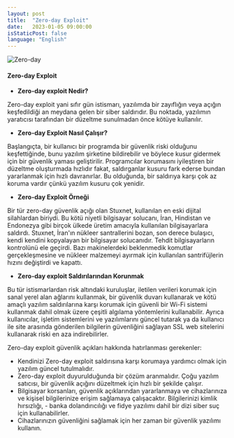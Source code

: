```yaml
---
layout: post
title:  "Zero-day Exploit"
date:   2023-01-05 09:00:00
isStaticPost: false
language: "English"
---
```


![Zero-day](/TR7-Website/15.jpeg)


#### **Zero-day Exploit**

- **Zero-day exploit Nedir?**

Zero-day exploit yani sıfır gün istismarı, yazılımda bir zayıflığın veya açığın keşfedildiği an meydana gelen bir siber saldırıdır. Bu noktada, yazılımın yaratıcısı tarafından bir düzeltme sunulmadan önce kötüye kullanılır.

- **Zero-day Exploit Nasıl Çalışır?**

Başlangıçta, bir kullanıcı bir programda bir güvenlik riski olduğunu keşfettiğinde, bunu yazılım şirketine bildirebilir ve böylece kusur gidermek için bir güvenlik yaması geliştirilir. Programcılar korumasını iyileştiren bir düzeltme oluşturmada hızlıdır fakat, saldırganlar kusuru fark ederse bundan yararlanmak için hızlı davranırlar. Bu olduğunda, bir saldırıya karşı çok az koruma vardır çünkü yazılım kusuru çok yenidir.

- **Zero-day Exploit Örneği**

Bir tür zero-day güvenlik açığı olan Stuxnet, kullanılan en eski dijital silahlardan biriydi. Bu kötü niyetli bilgisayar solucanı, İran, Hindistan ve Endonezya gibi birçok ülkede üretim amacıyla kullanılan bilgisayarlara saldırdı. Stuxnet, İran'ın nükleer santrallerini bozan, son derece bulaşıcı, kendi kendini kopyalayan bir bilgisayar solucanıdır. Tehdit bilgisayarların kontrolünü ele geçirdi. Bazı makinelerdeki beklenmedik komutlar gerçekleşmesine ve nükleer malzemeyi ayırmak için kullanılan santrifüjlerin hızını değiştirdi ve kapattı.

- **Zero-day exploit Saldırılarından Korunmak**

Bu tür istismarlardan risk altındaki kuruluşlar, iletilen verileri korumak için sanal yerel alan ağlarını kullanmak, bir güvenlik duvarı kullanarak ve kötü amaçlı yazılım saldırılarına karşı korumak için güvenli bir Wi-Fi sistemi kullanmak dahil olmak üzere çeşitli algılama yöntemlerini kullanabilir. Ayrıca kullanıcılar, işletim sistemlerini ve yazılımlarını güncel tutarak ya da kullanıcı ile site arasında gönderilen bilgilerin güvenliğini sağlayan SSL web sitelerini kullanarak riski en aza indirebilirler.

Zero-day exploit güvenlik açıkları hakkında hatırlanması gerekenler:

- Kendinizi Zero-day exploit saldırısına karşı korumaya yardımcı olmak için yazılım güncel tutulmalıdır.
- Zero-day exploit duyurulduğunda bir çözüm aranmalıdır. Çoğu yazılım satıcısı, bir güvenlik açığını düzeltmek için hızlı bir şekilde çalışır.
- Bilgisayar korsanları, güvenlik açıklarından yararlanmaya ve cihazlarınıza ve kişisel bilgilerinize erişim sağlamaya çalışacaktır. Bilgilerinizi kimlik hırsızlığı,  - banka dolandırıcılığı ve fidye yazılımı dahil bir dizi siber suç için kullanabilirler.
- Cihazlarınızın güvenliğini sağlamak için her zaman bir güvenlik yazılımı kullanın.